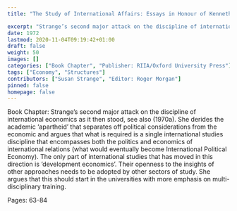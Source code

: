 ```yaml
---
title: "The Study of International Affairs: Essays in Honour of Kenneth Younger - International Economic Relations I: The Need for an Interdisciplinary Approach"

excerpt: "Strange’s second major attack on the discipline of international economics as it then stood, see also (1970a). She derides the academic ‘apartheid’ that separates off political considerations from the economic and argues that what is required is a single international studies discipline that encompasses both the politics and economics of international relations (what would eventually become International Political Economy). The only part of international studies that has moved in this direction is ‘development economics’. Their openness to the insights of other approaches needs to be adopted by other sectors of study. She argues that this should start in the universities with more emphasis on multi-disciplinary training."
date: 1972
lastmod: 2020-11-04T09:19:42+01:00
draft: false
weight: 50
images: []
categories: ["Book Chapter", "Publisher: RIIA/Oxford University Press"]
tags: ["Economy", "Structures"]
contributors: ["Susan Strange", "Editor: Roger Morgan"]
pinned: false
homepage: false
---
```


Book Chapter: Strange’s second major attack on the discipline of international economics as it then stood, see also (1970a). She derides the academic ‘apartheid’ that separates off political considerations from the economic and argues that what is required is a single international studies discipline that encompasses both the politics and economics of international relations (what would eventually become International Political Economy). The only part of international studies that has moved in this direction is ‘development economics’. Their openness to the insights of other approaches needs to be adopted by other sectors of study. She argues that this should start in the universities with more emphasis on multi-disciplinary training.

Pages: 63-84